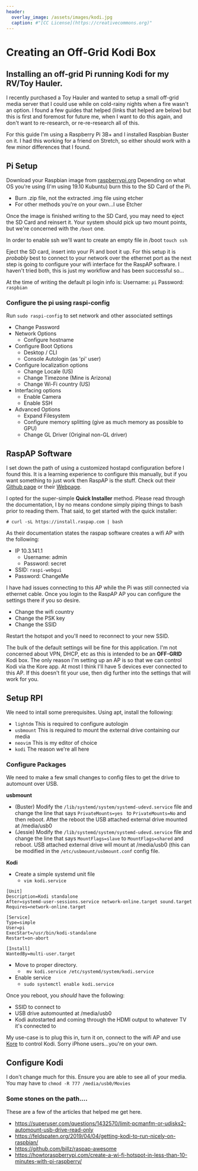 ```yaml
---
header:
  overlay_image: /assets/images/kodi.jpg
  caption: #"[CC License](https://creativecommons.org)"
---
```

# Creating an Off-Grid Kodi Box

## Installing an off-grid Pi running Kodi for my RV/Toy Hauler. 
I recently purchased a Toy Hauler and wanted to setup a small off-grid media server that I could use while on cold-rainy nights when a fire wasn't an option. I found a few guides that helped (links that helped are below) but this is first and foremost for future me, when I want to do this again, and don't want to re-research, or re-re-research all of this.

For this guide I'm using a Raspberry Pi 3B+ and I installed Raspbian Buster on it.  I had this working for a friend on Stretch, so either should work with a few minor differences that I found.

## Pi Setup
Download your Raspbian image from [raspberrypi.org](https://raspberrypi.org/downloads/)
Depending on what OS you're using (I'm using 19.10 Kubuntu) burn this to the SD Card of the Pi.
* Burn .zip file, not the extracted .img file using etcher 
* For other methods you're on your own...I use Etcher 

Once the image is finished writing to the SD Card, you may need to eject the SD Card and reinsert it.  Your system should pick up two mount points, but we're concerned with the `/boot` one.

In order to enable ssh we'll want to create an empty file in /boot
``` touch ssh ```

Eject the SD card, insert into your Pi and boot it up. For this setup it is _probably_ best to connect to your network over the ethernet port as the next step is going to configure your wifi interface for the RaspAP software.  I haven't tried both, this is just my workflow and has been successful so...

At the time of writing the default pi login info is:
Username: `pi`
Password: `raspbian`

### Configure the pi using raspi-config
Run `sudo raspi-config` to set network and other associated settings
  - Change Password
  - Network Options
    - Configure hostname
  - Configure Boot Options
    -  Desktop / CLI
      - Console Autologin (as 'pi' user)
  - Configure localization options
    - Change Locale (US)
    - Change Timezone (Mine is Arizona)
    - Change Wi-Fi country (US) 
  - Interfacing options
    - Enable Camera
    - Enable SSH
  - Advanced Options
    - Expand Filesystem
    - Configure memory splitting (give as much memory as possible to GPU)
    - Change GL Driver (Original non-GL driver)


## RaspAP Software
I set down the path of using a customized hostapd configuration before I found this.  It is a learning experience to configure this manually, but if you want something to just work then RaspAP is the stuff. Check out their [Github page](https://github.com/billz/raspap-webui) or their [Webpage](https://raspap.com).

I opted for the super-simple **Quick Installer** method.  Please read through the documentation, I by no means condone simply piping things to bash prior to reading them.  That said, to get started with the quick installer:

```# curl -sL https://install.raspap.com | bash ```

As their documentation states the raspap software creates a wifi AP with the following:
  - IP 10.3.141.1
    - Username: admin
    - Password: secret
  - SSID: ```raspi-webgui```
  - Password: ChangeMe

I have had issues connecting to this AP while the Pi was still connected via ethernet cable.  Once you login to the RaspAP AP you can configure the settings there if you so desire.
  - Change the wifi country
  - Change the PSK key
  - Change the SSID

Restart the hotspot and you'll need to reconnect to your new SSID.

The bulk of the default settings will be fine for this application.  I'm not concerned about VPN, DHCP, etc as this is intended to be an **OFF-GRID** Kodi box.  The only reason I'm setting up an AP is so that we can control Kodi via the Kore app.  At most I think I'll have 5 devices ever connected to this AP.  If this doesn't fit your use, then dig further into the settings that will work for you.

 

## Setup RPI 
We need to intall some prerequisites. Using apt, install the following:
  - ``` lightdm ``` This is required to configure autologin
  - ``` usbmount ``` This is required to mount the external drive containing our media
  - ``` neovim ``` This is my editor of choice
  - ``` kodi ``` The reason we're all here

### Configure Packages
We need to make a few small changes to config files to get the drive to automount over USB. 

**usbmount**
  - (Buster) Modify the ``` /lib/systemd/system/systemd-udevd.service ``` file and change the line that says ```PrivateMounts=yes ``` to ``` PrivateMounts=No ``` and then reboot.  After the reboot the USB attached external drive mounted at /media/usb0
  - (Jessie) Modify the ``` /lib/systemd/system/systemd-udevd.service ``` file and change the line that says ``` MountFlags=slave ``` to ``` MountFlags=shared ``` and reboot. USB attached external drive will mount at /media/usb0 (this can be modified in the ``` /etc/usbmount/usbmount.conf ``` config file.

**Kodi**
  - Create a simple systemd unit file
    - ``` vim kodi.service ```

```
[Unit]
Description=Kodi standalone
After=systemd-user-sessions.service network-online.target sound.target
Requires=network-online.target

[Service]
Type=simple
User=pi
ExecStart=/usr/bin/kodi-standalone
Restart=on-abort

[Install]
WantedBy=multi-user.target

```
  
  - Move to  proper directory. 
     - ```  mv kodi.service /etc/systemd/system/kodi.service ```
  - Enable service
    - ``` sudo systemctl enable kodi.service ```

Once you reboot, you _should_ have the following:
  - SSID to connect to
  - USB drive automounted at /media/usb0
  - Kodi autostarted and coming through the HDMI output to whatever TV it's connected to

My use-case is to plug this in, turn it on, connect to the wifi AP and use [Kore](https://kodi.wiki/view/Kore) to control Kodi.  Sorry iPhone users...you're on your own.

## Configure Kodi
I don't change much for this.  Ensure you are able to see all of your media.  You may have to ```chmod -R 777 /media/usb0/Movies```  
### Some stones on the path....
These are a few of the articles that helped me get here.
  - https://superuser.com/questions/1432570/limit-pcmanfm-or-udisks2-automount-usb-drive-read-only
  - https://feldspaten.org/2019/04/04/getting-kodi-to-run-nicely-on-raspbian/
  - https://github.com/billz/raspap-awesome
  - https://howtoraspberrypi.com/create-a-wi-fi-hotspot-in-less-than-10-minutes-with-pi-raspberry/

<script src="https://utteranc.es/client.js"
        repo="shaunandersonaz/shaunandersonaz.github.io"
        issue-term="pathname"
        theme="github-dark"
        crossorigin="anonymous"
        async>
</script>

